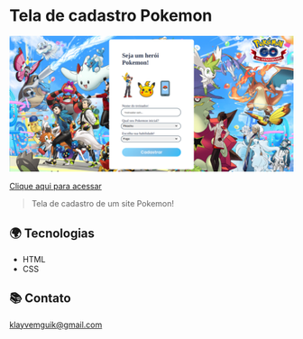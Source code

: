 # Tela de cadastro Pokemon

![preview](./Cadastro_Pokemon/github/pokemon.png)

[Clique aqui para acessar](link)

> Tela de cadastro de um site Pokemon!

## 🌍 Tecnologias

- HTML
- CSS

## 📚 Contato

klayvemguik@gmail.com
